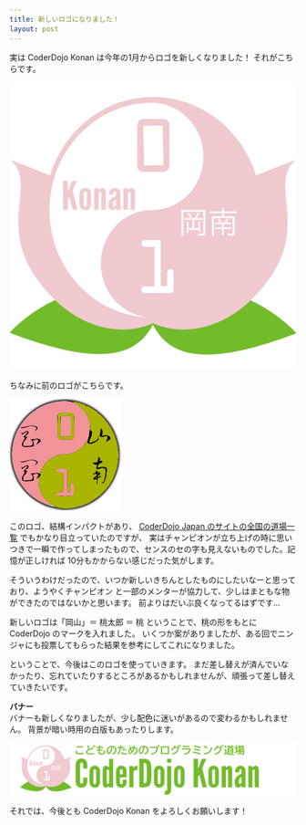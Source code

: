```yaml
---
title: 新しいロゴになりました！
layout: post
---
```


実は CoderDojo Konan は今年の1月からロゴを新しくなりました！
それがこちらです。

![新しいロゴ](/assets/images/posts/2020/03-new-logo.png)

ちなみに前のロゴがこちらです。

![前のろご](/assets/images/posts/2020/03-previous-logo.png)

このロゴ、結構インパクトがあり、 [CoderDojo Japan のサイトの全国の道場一覧](https://coderdojo.jp#dojos) でもかなり目立っていたのですが、
実はチャンピオンが立ち上げの時に思いつきで一瞬で作ってしまったもので、センスのセの字も見えないものでした。記憶が正しければ 10分もかからない感じだった気がします。

そういうわけだったので、いつか新しいきちんとしたものにしたいなーと思っており、ようやくチャンピオン と一部のメンターが協力して、少しはまともな物ができたのではないかと思います。
前よりはだいぶ良くなってるはずです...

新しいロゴは「岡山」＝ 桃太郎 ＝ 桃 ということで、桃の形をもとに CoderDojo のマークを入れました。
いくつか案がありましたが、ある回でニンジャにも投票してもらった結果を参考にしてこれになりました。

ということで、今後はこのロゴを使っていきます。
まだ差し替えが済んでいなかったり、忘れていたりするところがあるかもしれませんが、頑張って差し替えていきたいです。

**バナー**  
バナーも新しくなりましたが、少し配色に迷いがあるので変わるかもしれません。
背景が暗い時用の白版もあったりします。

![新しいバナー](/assets/images/posts/2020/03-banner.png)


それでは、今後とも CoderDojo Konan をよろしくお願いします！
